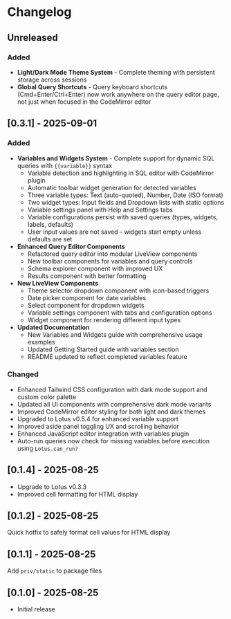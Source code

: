 # Changelog

## Unreleased

### Added

- **Light/Dark Mode Theme System** - Complete theming with persistent storage across sessions
- **Global Query Shortcuts** - Query keyboard shortcuts (Cmd+Enter/Ctrl+Enter) now work anywhere on the query editor page, not just when focused in the CodeMirror editor

## [0.3.1] - 2025-09-01

### Added

- **Variables and Widgets System** - Complete support for dynamic SQL queries with `{{variable}}` syntax
  - Variable detection and highlighting in SQL editor with CodeMirror plugin
  - Automatic toolbar widget generation for detected variables
  - Three variable types: Text (auto-quoted), Number, Date (ISO format)
  - Two widget types: Input fields and Dropdown lists with static options
  - Variable settings panel with Help and Settings tabs
  - Variable configurations persist with saved queries (types, widgets, labels, defaults)
  - User input values are not saved - widgets start empty unless defaults are set
- **Enhanced Query Editor Components**
  - Refactored query editor into modular LiveView components
  - New toolbar components for variables and query controls
  - Schema explorer component with improved UX
  - Results component with better formatting
- **New LiveView Components**
  - Theme selector dropdown component with icon-based triggers
  - Date picker component for date variables
  - Select component for dropdown widgets
  - Variable settings component with tabs and configuration options
  - Widget component for rendering different input types
- **Updated Documentation**
  - New Variables and Widgets guide with comprehensive usage examples
  - Updated Getting Started guide with variables section
  - README updated to reflect completed variables feature

### Changed
- Enhanced Tailwind CSS configuration with dark mode support and custom color palette
- Updated all UI components with comprehensive dark mode variants
- Improved CodeMirror editor styling for both light and dark themes
- Upgraded to Lotus v0.5.4 for enhanced variable support
- Improved aside panel toggling UX and scrolling behavior
- Enhanced JavaScript editor integration with variables plugin
- Auto-run queries now check for missing variables before execution using `Lotus.can_run?`

## [0.1.4] - 2025-08-25

- Upgrade to Lotus v0.3.3
- Improved cell formatting for HTML display

## [0.1.2] - 2025-08-25

Quick hotfix to safely format cell values for HTML display

## [0.1.1] - 2025-08-25

Add `priv/static` to package files

## [0.1.0] - 2025-08-25
- Initial release
